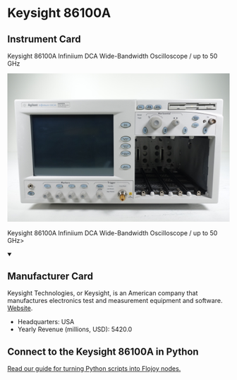 
# Keysight 86100A

## Instrument Card

<div className="flex">

<div>

Keysight 86100A
Infiniium DCA Wide-Bandwidth Oscilloscope / up to 50 GHz

</div>

![](./Keysight-86100A.jpg)

</div>

Keysight 86100A
Infiniium DCA Wide-Bandwidth Oscilloscope / up to 50 GHz>

<details open>
<summary><h2>Manufacturer Card</h2></summary>

Keysight Technologies, or Keysight, is an American company that manufactures electronics test and measurement equipment and software. <a href="https://www.keysight.com/us/en/home.html">Website</a>.

<ul>
  <li>Headquarters: USA</li>
  <li>Yearly Revenue (millions, USD): 5420.0</li>
</ul>
</details>

## Connect to the Keysight 86100A in Python

[Read our guide for turning Python scripts into Flojoy nodes.](https://docs.flojoy.ai/custom-nodes/creating-custom-node/)


